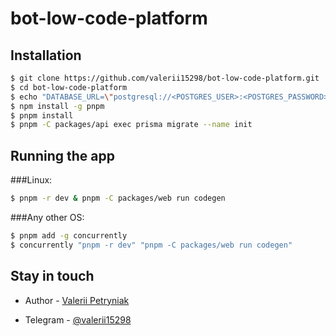 # bot-low-code-platform

## Installation

```bash
$ git clone https://github.com/valerii15298/bot-low-code-platform.git
$ cd bot-low-code-platform
$ echo "DATABASE_URL=\"postgresql://<POSTGRES_USER>:<POSTGRES_PASSWORD>@localhost:5432\"" > packages/api/.env
$ npm install -g pnpm
$ pnpm install
$ pnpm -C packages/api exec prisma migrate --name init
```

## Running the app
###Linux:
```bash
$ pnpm -r dev & pnpm -C packages/web run codegen
```
###Any other OS:
```bash
$ pnpm add -g concurrently
$ concurrently "pnpm -r dev" "pnpm -C packages/web run codegen"
```

## Stay in touch

- Author - [Valerii Petryniak](https://valerii15298.github.io)

[//]: # (- Website - [https://nestjs.com]&#40;https://valerii15298.github.io&#41;)

- Telegram - [@valerii15298](https://t.me/valerii15298)
